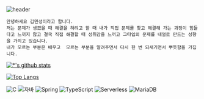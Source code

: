 ![header](https://capsule-render.vercel.app/api?type=wave&color=auto&height=250&section=header&text=Git%20Hub&fontSize=50)

```
안녕하세요 김민성이라고 합니다.
저는 문제가 생겼을 때 해결을 하려고 할 때 내가 직접 문제를 찾고 해결해 가는 과정이 힘들다고 느끼지 않고 결국 직접 해결할 때 성취감을 느끼고 그타입의 문제를 내껄로 만드는 성향을 가지고 있습니다.
내가 모르는 부분은 배우고  모르는 부분을 알려주면서 다시 한 번 되새기면서 뿌듯함을 가집니다.
```

[![*'s github stats](https://github-readme-stats.vercel.app/api?username=alstjd1018&show_icons=true&theme=dark)](https://github.com/alstjd1018)

[![Top Langs](https://github-readme-stats.vercel.app/api/top-langs/?username=alstjd1018)](https://github.com/alstjd1018/github-readme-stats)

![C](https://img.shields.io/badge/-C-123456?style=flat-square&logo=C&logoColor=black)
![자바](https://img.shields.io/badge/-자바-007396?style=flat&logo=Java&logoColor=ffffff)
![Spring](https://img.shields.io/badge/-Spring-6DB33F?style=for-the-badge&logo=Spring&logoColor=white)
![TypeScript](https://img.shields.io/badge/-TypeScript-3178C6?style=flat-square&logo=TypeScript&logoColor=white)
![Serverless](https://img.shields.io/badge/-Serverless-FD5750?style=flat-square&logo=Serverless&logoColor=magenta)
![MariaDB](https://img.shields.io/badge/-MariaDB-1F305F?style=flat-square&logo=mariadb&logoColor=white)

